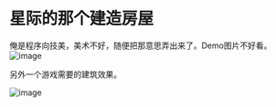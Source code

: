 ﻿# 星际的那个建造房屋
俺是程序向技美，美术不好，随便把那意思弄出来了。Demo图片不好看。
![image](https://github.com/whisperlin/utils/blob/master/unity/BuildingEffect/demo.png)

另外一个游戏需要的建筑效果。

![image](https://github.com/whisperlin/utils/blob/master/unity/BuildingEffect/demo1.png) 

